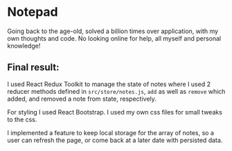 # Notepad

Going back to the age-old, solved a billion times over application, with my own thoughts and code. No looking online for help, all myself and personal knowledge!

## Final result:

I used React Redux Toolkit to manage the state of notes where I used 2 reducer methods defined in `src/store/notes.js`, `add` as well as `remove` which added, and removed a note from state, respectively.

For styling I used React Bootstrap. I used my own css files for small tweaks to the css.

I implemented a feature to keep local storage for the array of notes, so a user can refresh the page, or come back at a later date with persisted data.